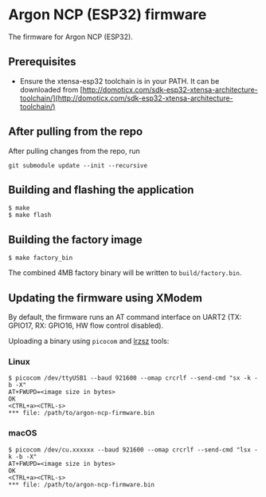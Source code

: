 # Argon NCP (ESP32) firmware

The firmware for Argon NCP (ESP32).

## Prerequisites

- Ensure the xtensa-esp32 toolchain is in your PATH. It can be downloaded from [http://domoticx.com/sdk-esp32-xtensa-architecture-toolchain/](http://domoticx.com/sdk-esp32-xtensa-architecture-toolchain/)

## After pulling from the repo

After pulling changes from the repo, run 

```
git submodule update --init --recursive
```

## Building and flashing the application

```
$ make
$ make flash
```

## Building the factory image

```
$ make factory_bin
```

The combined 4MB factory binary will be written to `build/factory.bin`.

## Updating the firmware using XModem

By default, the firmware runs an AT command interface on UART2 (TX: GPIO17, RX: GPIO16, HW flow control disabled).

Uploading a binary using `picocom` and [lrzsz](https://www.ohse.de/uwe/software/lrzsz.html) tools:

### Linux

```
$ picocom /dev/ttyUSB1 --baud 921600 --omap crcrlf --send-cmd "sx -k -b -X"
AT+FWUPD=<image size in bytes>
OK
<CTRL+a><CTRL-s>
*** file: /path/to/argon-ncp-firmware.bin
```

### macOS

```
$ picocom /dev/cu.xxxxxx --baud 921600 --omap crcrlf --send-cmd "lsx -k -b -X"
AT+FWUPD=<image size in bytes>
OK
<CTRL+a><CTRL-s>
*** file: /path/to/argon-ncp-firmware.bin
```

